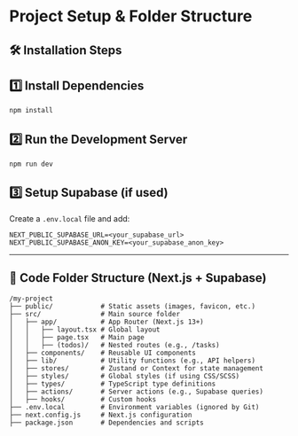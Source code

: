 # **Project Setup & Folder Structure**

## **🛠 Installation Steps**

## **1️⃣ Install Dependencies**

```sh
npm install
```

## **2️⃣ Run the Development Server**

```sh
npm run dev
```

## **3️⃣ Setup Supabase (if used)**

Create a `.env.local` file and add:

```env
NEXT_PUBLIC_SUPABASE_URL=<your_supabase_url>
NEXT_PUBLIC_SUPABASE_ANON_KEY=<your_supabase_anon_key>
```

---

## **📂 Code Folder Structure (Next.js + Supabase)**

```
/my-project
├── public/            # Static assets (images, favicon, etc.)
├── src/               # Main source folder
│   ├── app/           # App Router (Next.js 13+)
│   │   ├── layout.tsx # Global layout
│   │   ├── page.tsx   # Main page
│   │   ├── (todos)/   # Nested routes (e.g., /tasks)
│   ├── components/    # Reusable UI components
│   ├── lib/           # Utility functions (e.g., API helpers)
│   ├── stores/        # Zustand or Context for state management
│   ├── styles/        # Global styles (if using CSS/SCSS)
│   ├── types/         # TypeScript type definitions
│   ├── actions/       # Server actions (e.g., Supabase queries)
│   ├── hooks/         # Custom hooks
├── .env.local         # Environment variables (ignored by Git)
├── next.config.js     # Next.js configuration
├── package.json       # Dependencies and scripts
```
